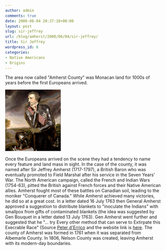 ```yaml
---
author: admin
comments: true
date: 2008-06-04 20:37:18+00:00
layout: post
slug: sir-jeffrey
url: /blog/amherst/2008/06/04/sir-jeffrey/
title: Sir Jeffrey
wordpress_id: 6
categories:
- Native Americans
- Origins
---
```


The area now called "Amherst County" was Monacan land for 1000s of years before the first Europeans arrived. 

![Sir Jeffrey Amherst, painted by Joshua Reynolds in 1765.](/wp-content/uploads/2008/06/sirjamherst.jpg)

Once the Europeans arrived on the scene they had a tendency to name every feature and land mass in sight. In the case of the county, it was named after Sir Jeffrey Amherst (1717-1797), a British Baron who was eventually promoted to Field Marshal after his service in the Seven Years' War. The North American campaign, called the French and Indian Wars (1754-63), pitted the British against French forces and their Native American allies. Amherst fought most of these battles on Canadian soil, leading to the moniker "Conquerer of Canada." While Amherst achieved many victories, he did so at a great cost. In a letter dated 16 July 1763 then General Amherst approved a suggestion to distribute blankets to "inoculate the Indians" with smallpox from gifts of contaminated blankets (the idea was suggested by Gen Bouquet in a letter dated 13 July 1763). Gen Amherst went further and suggested that he "... try Every other method that can serve to Extirpate this Execrable Race" (Source [Peter d'Errico](http://www.umass.edu/legal/derrico/) and the website link is [here](http://www.nativeweb.org/pages/legal/amherst/lord_jeff.html). The county of Amherst was formed in 1761 when it was separated from Albemarle County.  In 1806, Nelson County was created, leaving Amherst with its modern-day boundaries.
